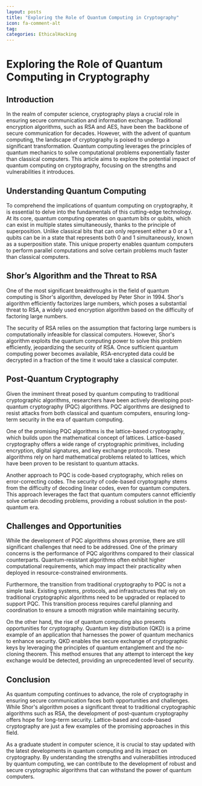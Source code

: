 ```yaml
---
layout: posts
title: "Exploring the Role of Quantum Computing in Cryptography"
icon: fa-comment-alt
tag:      
categories: EthicalHacking
---
```



# Exploring the Role of Quantum Computing in Cryptography

## Introduction

In the realm of computer science, cryptography plays a crucial role in ensuring secure communication and information exchange. Traditional encryption algorithms, such as RSA and AES, have been the backbone of secure communication for decades. However, with the advent of quantum computing, the landscape of cryptography is poised to undergo a significant transformation. Quantum computing leverages the principles of quantum mechanics to solve computational problems exponentially faster than classical computers. This article aims to explore the potential impact of quantum computing on cryptography, focusing on the strengths and vulnerabilities it introduces.

## Understanding Quantum Computing

To comprehend the implications of quantum computing on cryptography, it is essential to delve into the fundamentals of this cutting-edge technology. At its core, quantum computing operates on quantum bits or qubits, which can exist in multiple states simultaneously, thanks to the principle of superposition. Unlike classical bits that can only represent either a 0 or a 1, qubits can be in a state that represents both 0 and 1 simultaneously, known as a superposition state. This unique property enables quantum computers to perform parallel computations and solve certain problems much faster than classical computers.

## Shor’s Algorithm and the Threat to RSA

One of the most significant breakthroughs in the field of quantum computing is Shor's algorithm, developed by Peter Shor in 1994. Shor's algorithm efficiently factorizes large numbers, which poses a substantial threat to RSA, a widely used encryption algorithm based on the difficulty of factoring large numbers.

The security of RSA relies on the assumption that factoring large numbers is computationally infeasible for classical computers. However, Shor's algorithm exploits the quantum computing power to solve this problem efficiently, jeopardizing the security of RSA. Once sufficient quantum computing power becomes available, RSA-encrypted data could be decrypted in a fraction of the time it would take a classical computer.

## Post-Quantum Cryptography

Given the imminent threat posed by quantum computing to traditional cryptographic algorithms, researchers have been actively developing post-quantum cryptography (PQC) algorithms. PQC algorithms are designed to resist attacks from both classical and quantum computers, ensuring long-term security in the era of quantum computing.

One of the promising PQC algorithms is the lattice-based cryptography, which builds upon the mathematical concept of lattices. Lattice-based cryptography offers a wide range of cryptographic primitives, including encryption, digital signatures, and key exchange protocols. These algorithms rely on hard mathematical problems related to lattices, which have been proven to be resistant to quantum attacks.

Another approach to PQC is code-based cryptography, which relies on error-correcting codes. The security of code-based cryptography stems from the difficulty of decoding linear codes, even for quantum computers. This approach leverages the fact that quantum computers cannot efficiently solve certain decoding problems, providing a robust solution in the post-quantum era.

## Challenges and Opportunities

While the development of PQC algorithms shows promise, there are still significant challenges that need to be addressed. One of the primary concerns is the performance of PQC algorithms compared to their classical counterparts. Quantum-resistant algorithms often exhibit higher computational requirements, which may impact their practicality when deployed in resource-constrained environments.

Furthermore, the transition from traditional cryptography to PQC is not a simple task. Existing systems, protocols, and infrastructures that rely on traditional cryptographic algorithms need to be upgraded or replaced to support PQC. This transition process requires careful planning and coordination to ensure a smooth migration while maintaining security.

On the other hand, the rise of quantum computing also presents opportunities for cryptography. Quantum key distribution (QKD) is a prime example of an application that harnesses the power of quantum mechanics to enhance security. QKD enables the secure exchange of cryptographic keys by leveraging the principles of quantum entanglement and the no-cloning theorem. This method ensures that any attempt to intercept the key exchange would be detected, providing an unprecedented level of security.

## Conclusion

As quantum computing continues to advance, the role of cryptography in ensuring secure communication faces both opportunities and challenges. While Shor's algorithm poses a significant threat to traditional cryptographic algorithms such as RSA, the development of post-quantum cryptography offers hope for long-term security. Lattice-based and code-based cryptography are just a few examples of the promising approaches in this field.

As a graduate student in computer science, it is crucial to stay updated with the latest developments in quantum computing and its impact on cryptography. By understanding the strengths and vulnerabilities introduced by quantum computing, we can contribute to the development of robust and secure cryptographic algorithms that can withstand the power of quantum computers.